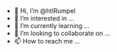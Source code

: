 - 👋 Hi, I’m @htlRumpel
- 👀 I’m interested in ...
- 🌱 I’m currently learning ...
- 💞️ I’m looking to collaborate on ...
- 📫 How to reach me ...

<!---
htlRumpel/htlRumpel is a ✨ special ✨ repository because its `README.md` (this file) appears on your GitHub profile.
You can click the Preview link to take a look at your changes.
--->
